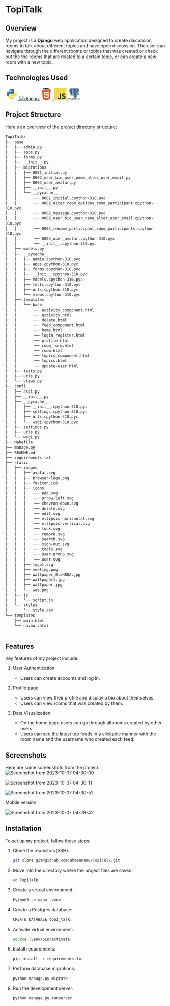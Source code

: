 # TopiTalk 

## Overview

My project is a **Django** web application designed to create discussion rooms to talk about different topics and have open discussion.
The user can navigate through the different rooms  or topics that was created or check out the the rooms that are related to a certain topic, or can create a new room with a new topic.

## Technologies Used

<p align="left"> <a href="https://www.djangoproject.com/" target="_blank" rel="noreferrer">
 <img src="https://raw.githubusercontent.com/devicons/devicon/master/icons/python/python-original.svg" alt="python" width="40" height="40"/> <img src="https://cdn.worldvectorlogo.com/logos/django.svg" alt="django" width="40" height="40"/> </a> <a href="https://www.w3.org/html/" target="_blank" rel="noreferrer"> <img src="https://raw.githubusercontent.com/devicons/devicon/master/icons/html5/html5-original-wordmark.svg" alt="html5" width="40" height="40"/> </a> <a href="https://developer.mozilla.org/en-US/docs/Web/JavaScript" target="_blank" rel="noreferrer"> <img src="https://raw.githubusercontent.com/devicons/devicon/master/icons/javascript/javascript-original.svg" alt="javascript" width="40" height="40"/> </a> <a href="https://www.postgresql.org" target="_blank" rel="noreferrer"> <img src="https://raw.githubusercontent.com/devicons/devicon/master/icons/postgresql/postgresql-original-wordmark.svg" alt="postgresql" width="40" height="40"/> </a> <a href="https://www.python.org" target="_blank" rel="noreferrer"> </a> </p>



## Project Structure

Here's an overview of the project directory structure:

``` 
TopiTalk/
├── base
│   ├── admin.py
│   ├── apps.py
│   ├── forms.py
│   ├── __init__.py
│   ├── migrations
│   │   ├── 0001_initial.py
│   │   ├── 0002_user_bio_user_name_alter_user_email.py
│   │   ├── 0003_user_avatar.py
│   │   ├── __init__.py
│   │   └── __pycache__
│   │       ├── 0001_initial.cpython-310.pyc
│   │       ├── 0002_alter_room_options_room_participant.cpython-310.pyc
│   │       ├── 0002_message.cpython-310.pyc
│   │       ├── 0002_user_bio_user_name_alter_user_email.cpython-310.pyc
│   │       ├── 0003_rename_participant_room_participants.cpython-310.pyc
│   │       ├── 0003_user_avatar.cpython-310.pyc
│   │       └── __init__.cpython-310.pyc
│   ├── models.py
│   ├── __pycache__
│   │   ├── admin.cpython-310.pyc
│   │   ├── apps.cpython-310.pyc
│   │   ├── forms.cpython-310.pyc
│   │   ├── __init__.cpython-310.pyc
│   │   ├── models.cpython-310.pyc
│   │   ├── tests.cpython-310.pyc
│   │   ├── urls.cpython-310.pyc
│   │   └── views.cpython-310.pyc
│   ├── templates
│   │   └── base
│   │       ├── activity_component.html
│   │       ├── activity.html
│   │       ├── delete.html
│   │       ├── feed_component.html
│   │       ├── home.html
│   │       ├── login_register.html
│   │       ├── profile.html
│   │       ├── room_form.html
│   │       ├── room.html
│   │       ├── topics_component.html
│   │       ├── topics.html
│   │       └── update-user.html
│   ├── tests.py
│   ├── urls.py
│   └── views.py
├── confi
│   ├── asgi.py
│   ├── __init__.py
│   ├── __pycache__
│   │   ├── __init__.cpython-310.pyc
│   │   ├── settings.cpython-310.pyc
│   │   ├── urls.cpython-310.pyc
│   │   └── wsgi.cpython-310.pyc
│   ├── settings.py
│   ├── urls.py
│   └── wsgi.py
├── Makefile
├── manage.py
├── README.md
├── requirements.txt
├── static
│   ├── images
│   │   ├── avatar.svg
│   │   ├── browser-logo.png
│   │   ├── favicon.ico
│   │   ├── icons
│   │   │   ├── add.svg
│   │   │   ├── arrow-left.svg
│   │   │   ├── chevron-down.svg
│   │   │   ├── delete.svg
│   │   │   ├── edit.svg
│   │   │   ├── ellipsis-horizontal.svg
│   │   │   ├── ellipsis-vertical.svg
│   │   │   ├── lock.svg
│   │   │   ├── remove.svg
│   │   │   ├── search.svg
│   │   │   ├── sign-out.svg
│   │   │   ├── tools.svg
│   │   │   ├── user-group.svg
│   │   │   └── user.svg
│   │   ├── logo1.svg
│   │   ├── meeting.png
│   │   ├── wallpaper_0lsHBQA.jpg
│   │   ├── wallpaper1.jpg
│   │   ├── wallpaper.jpg
│   │   └── web.png
│   ├── js
│   │   └── script.js
│   └── styles
│       └── style.css
└── templates
    ├── main.html
    └── navbar.html
   
``````


## Features

Key features of my project include:

1. User Authentication
   - Users can create accounts and log in.

2. Profile page
   - Users can view their profile and display a bio about themselves.
   - Users can view rooms that was created by them.

3. Data Visualization
   - On the home page users can go through all rooms created by other users.
   - Users can see the latest top feeds in a clickable manner with the room name and the username who created each feed.

## Screenshots

Here are some screenshots from the project:
![Screenshot from 2023-10-07 04-30-00](https://github.com/ahmbana90/TopiTalk/assets/124783249/f2eb1311-e83d-42fd-bc16-97fd48484dd7)

![Screenshot from 2023-10-07 04-30-11](https://github.com/ahmbana90/TopiTalk/assets/124783249/2f1d6a36-f3d6-4354-88ed-c962076f7b87)

![Screenshot from 2023-10-07 04-30-52](https://github.com/ahmbana90/TopiTalk/assets/124783249/a2745846-5da0-4bd1-85d0-eab8edd1b43c)

Mobile version:


![Screenshot from 2023-10-07 04-28-42](https://github.com/ahmbana90/TopiTalk/assets/124783249/9d56ec2d-d3be-420a-a87e-fb73ca5513fc)

## Installation

To set up my project, follow these steps:

1. Clone the repository(SSH):

   ```bash
   git clone git@github.com:ahmbana90/TopiTalk.git
   ``````
2. Move into the directory where the project files are saved:

   ```bash
   cd TopiTalk
   ``````
3. Create a virtual environment:

   ```bash
   Python3 -m venv .venv
   ``````
4. Create a Postgres database:

   ```bash
   CREATE DATABASE topi_talk;
   ``````
5. Activate virtual environment:

   ```bash
   source .venv/bin/activate
   ``````
6. Install requirements:

   ```bash
   pip install -r requirements.txt
   ``````
7. Perform database migrations:

   ```bash
   python manage.py migrate
   ``````
8. Run the development server:

   ```bash
   python manage.py runserver
   ``````


